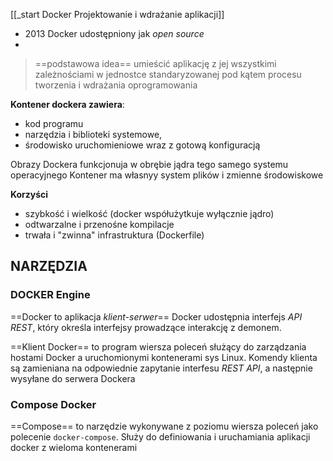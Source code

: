 [[_start Docker Projektowanie i wdrażanie aplikacji]]

- 2013 Docker udostępniony jak *open source*
- 

> ==podstawowa idea==
> umieścić aplikację z jej wszystkimi zależnościami w jednostce standaryzowanej pod kątem procesu tworzenia i wdrażania oprogramowania

**Kontener dockera zawiera**:
- kod programu
- narzędzia i biblioteki systemowe,
- środowisko uruchomieniowe wraz z gotową konfiguracją

Obrazy Dockera funkcjonuja w obrębie jądra tego samego systemu operacyjnego
Kontener ma własnyy system plików i zmienne środowiskowe

**Korzyści**
- szybkość i wielkość (docker współużytkuje wyłącznie jądro)
- odtwarzalne i przenośne kompilacje
- trwała i "zwinna" infrastruktura (Dockerfile)

## NARZĘDZIA
### DOCKER Engine
==Docker to aplikacja *klient-serwer*==
Docker udostępnia interfejs *API REST*, który określa interfejsy prowadzące interakcję z demonem.

==Klient Docker== to program wiersza poleceń służący do zarządzania hostami Docker a uruchomionymi kontenerami sys Linux. Komendy klienta są zamieniana na odpowiednie zapytanie interfesu *REST API*, a następnie wysyłane do serwera Dockera

### Compose Docker
==Compose== to narzędzie wykonywane z poziomu wiersza poleceń jako polecenie `docker-compose`.
Służy do definiowania i uruchamiania aplikacji docker z wieloma kontenerami






















